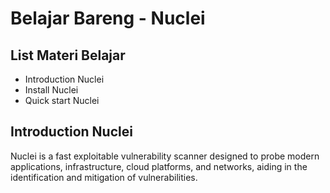# Belajar Bareng - Nuclei

## List Materi Belajar

- Introduction Nuclei
- Install Nuclei
- Quick start Nuclei


## Introduction Nuclei
Nuclei is a fast exploitable vulnerability scanner designed to probe modern applications, infrastructure, cloud platforms, and networks, aiding in the identification and mitigation of vulnerabilities.

